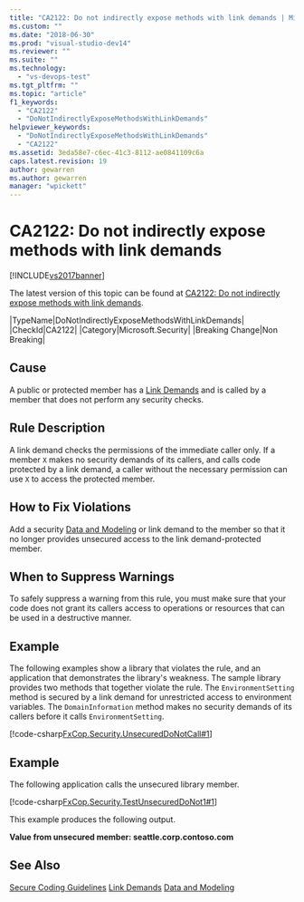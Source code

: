 ```yaml
---
title: "CA2122: Do not indirectly expose methods with link demands | Microsoft Docs"
ms.custom: ""
ms.date: "2018-06-30"
ms.prod: "visual-studio-dev14"
ms.reviewer: ""
ms.suite: ""
ms.technology:
  - "vs-devops-test"
ms.tgt_pltfrm: ""
ms.topic: "article"
f1_keywords:
  - "CA2122"
  - "DoNotIndirectlyExposeMethodsWithLinkDemands"
helpviewer_keywords:
  - "DoNotIndirectlyExposeMethodsWithLinkDemands"
  - "CA2122"
ms.assetid: 3eda58e7-c6ec-41c3-8112-ae0841109c6a
caps.latest.revision: 19
author: gewarren
ms.author: gewarren
manager: "wpickett"
---
```

# CA2122: Do not indirectly expose methods with link demands
[!INCLUDE[vs2017banner](../includes/vs2017banner.md)]

The latest version of this topic can be found at [CA2122: Do not indirectly expose methods with link demands](https://docs.microsoft.com/visualstudio/code-quality/ca2122-do-not-indirectly-expose-methods-with-link-demands).

|TypeName|DoNotIndirectlyExposeMethodsWithLinkDemands|
|CheckId|CA2122|
|Category|Microsoft.Security|
|Breaking Change|Non Breaking|

## Cause
 A public or protected member has a [Link Demands](http://msdn.microsoft.com/library/a33fd5f9-2de9-4653-a4f0-d9df25082c4d) and is called by a member that does not perform any security checks.

## Rule Description
 A link demand checks the permissions of the immediate caller only. If a member `X` makes no security demands of its callers, and calls code protected by a link demand, a caller without the necessary permission can use `X` to access the protected member.

## How to Fix Violations
 Add a security [Data and Modeling](http://msdn.microsoft.com/library/8c37635d-e2c1-4b64-a258-61d9e87405e6) or link demand to the member so that it no longer provides unsecured access to the link demand-protected member.

## When to Suppress Warnings
 To safely suppress a warning from this rule, you must make sure that your code does not grant its callers access to operations or resources that can be used in a destructive manner.

## Example
 The following examples show a library that violates the rule, and an application that demonstrates the library's weakness. The sample library provides two methods that together violate the rule. The `EnvironmentSetting` method is secured by a link demand for unrestricted access to environment variables. The `DomainInformation` method makes no security demands of its callers before it calls `EnvironmentSetting`.

 [!code-csharp[FxCop.Security.UnsecuredDoNotCall#1](../snippets/csharp/VS_Snippets_CodeAnalysis/FxCop.Security.UnsecuredDoNotCall/cs/FxCop.Security.UnsecuredDoNotCall.cs#1)]

## Example
 The following application calls the unsecured library member.

 [!code-csharp[FxCop.Security.TestUnsecuredDoNot1#1](../snippets/csharp/VS_Snippets_CodeAnalysis/FxCop.Security.TestUnsecuredDoNot1/cs/FxCop.Security.TestUnsecuredDoNot1.cs#1)]

 This example produces the following output.

 **Value from unsecured member: seattle.corp.contoso.com**
## See Also
 [Secure Coding Guidelines](http://msdn.microsoft.com/library/4f882d94-262b-4494-b0a6-ba9ba1f5f177)
 [Link Demands](http://msdn.microsoft.com/library/a33fd5f9-2de9-4653-a4f0-d9df25082c4d)
 [Data and Modeling](http://msdn.microsoft.com/library/8c37635d-e2c1-4b64-a258-61d9e87405e6)




